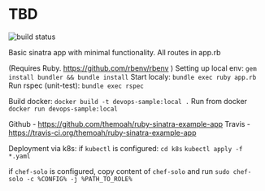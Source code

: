 # TBD

![build status](https://travis-ci.org/themoah/ruby-sinatra-example-app.svg?branch=master)

Basic sinatra app with minimal functionality. 
All routes in app.rb

(Requires Ruby. https://github.com/rbenv/rbenv )
Setting up local env: `gem install bundler && bundle install`
Start localy: `bundle exec ruby app.rb`
Run rspec (unit-test): `bundle exec rspec`

Build docker: `docker build -t devops-sample:local .`
Run from docker `docker run devops-sample:local`

Github - https://github.com/themoah/ruby-sinatra-example-app
Travis - https://travis-ci.org/themoah/ruby-sinatra-example-app 

Deployment via k8s:
if `kubectl` is configured:
`cd k8s`
`kubectl apply -f *.yaml`

if `chef-solo` is configured, copy content of `chef-solo` and run `sudo chef-solo -c %CONFIG% -j %PATH_TO_ROLE%`